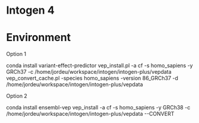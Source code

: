 # Intogen 4


# Environment

Option 1

conda install variant-effect-predictor
vep_install.pl -a cf -s homo_sapiens -y GRCh37 -c /home/jordeu/workspace/intogen/intogen-plus/vepdata
vep_convert_cache.pl -species homo_sapiens -version 86_GRCh37 -d /home/jordeu/workspace/intogen/intogen-plus/vepdata


Option 2


conda install ensembl-vep
vep_install -a cf -s homo_sapiens -y GRCh38 -c /home/jordeu/workspace/intogen/intogen-plus/vepdata --CONVERT

